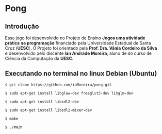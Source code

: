 # Pong

## Introdução

Esse jogo foi desenvolvido no Projeto de Ensino **Jogos uma atividade prática na programação** financiado pela Universidade Estadual de Santa Cruz (**UESC**). O Projeto foi orientado pela **Prof. Dra. Vânia Cordeiro da Silva** e desenvolvido pelo discente **Ian Andrade Moreira**, aluno de do curso de Ciência da Computação da **UESC**.

## Executando no terminal no linux Debian (Ubuntu)
`$ git clone https://github.com/iaMoreira/pong.git`

`$ sudo apt-get install libglew-dev freeglut3-dev libglm-dev`

`$ sudo apt-get install libsdl2-dev`

`$ sudo apt-get install libsdl2-mixer-dev `

`$ make`

`$ ./main`
